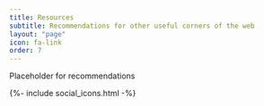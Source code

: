 ```yaml
---
title: Resources
subtitle: Recommendations for other useful corners of the web
layout: "page"
icon: fa-link
order: 7
---
```


Placeholder for recommendations

{%- include social_icons.html -%}
